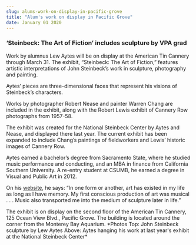 ```yaml
---
slug: alums-work-on-display-in-pacific-grove
title: "Alum's work on display in Pacific Grove"
date: January 01 2020
---
```


 
<h3>‘Steinbeck: The Art of Fiction’ includes sculpture by VPA grad</h3>
<p>
  Work by alumnus Lew Aytes will be on display at the American Tin Cannery
  through March 31. The exhibit, “Steinbeck: The Art of Fiction,” features
  artistic interpretations of John Steinbeck’s work in sculpture, photography
  and painting.
</p>
<p>
  Aytes’ pieces are three&#45;dimensional faces that represent his visions of
  Steinbeck’s characters.
</p>
<p>
  Works by photographer Robert Nease and painter Warren Chang are included in
  the exhibit, along with the Robert Lewis exhibit of Cannery Row photographs
  from 1957&#45;58.
</p>
<p>
  The exhibit was created for the National Steinbeck Center by Aytes and Nease,
  and displayed there last year. The current exhibit has been expanded to
  include Chang’s paintings of fieldworkers and Lewis’ historic images of
  Cannery Row.
</p>
<p>
  Aytes earned a bachelor’s degree from Sacramento State, where he studied music
  performance and conducting, and an MBA in finance from California Southern
  University. A re&#45;entry student at CSUMB, he earned a degree in Visual and
  Public Art in 2012.
</p>
<p>
  On his <a href="https://www.lewaytes.com">website</a>, he says: “In one form or
  another, art has existed in my life as long as I have memory. My first
  conscious production of art was musical . . . Music also transported me into
  the medium of sculpture later in life.”
</p>
<p>
  The exhibit is on display on the second floor of the American Tin Cannery, 125
  Ocean View Blvd., Pacific Grove. The building is located around the corner
  from the Monterey Bay Aquarium. &#42;Photos Top: John Steinbeck sculpture by
  Lew Aytes Above: Aytes hanging his work at last year's exhibit at the National
  Steinbeck Center&#42;
</p>
 
